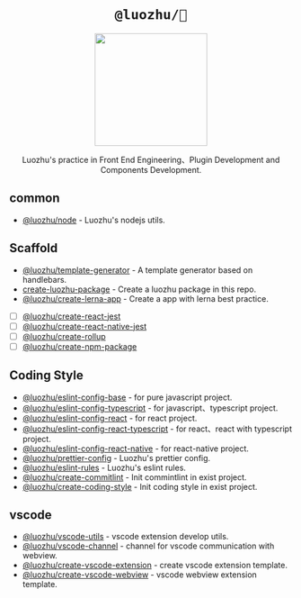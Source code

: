 <div align="center">
  <h1><code>@luozhu/🎋</code></h1>
  <img alt="" src="https://user-images.githubusercontent.com/13204332/128195385-ed8af07f-78a8-4254-937a-56c816712575.png" width="200"/>
  <p>Luozhu's practice in Front End Engineering、Plugin Development and Components Development.</p>
</div>

## common

- [@luozhu/node](https://github.com/youngjuning/luozhu/tree/main/packages/node/) - Luozhu's nodejs utils.

## Scaffold

- [@luozhu/template-generator](https://github.com/youngjuning/luozhu/tree/main/packages/template-generator) - A template generator based on handlebars.
- [create-luozhu-package](https://github.com/youngjuning/luozhu/tree/main/packages/create-luozhu-package/) - Create a luozhu package in this repo.
- [@luozhu/create-lerna-app](https://github.com/youngjuning/luozhu/tree/main/packages/create-lerna-app/) - Create a app with lerna best practice.
- [ ] [@luozhu/create-react-jest](https://github.com/youngjuning/luozhu/tree/main/packages/create-react-jest/)
- [ ] [@luozhu/create-react-native-jest](https://github.com/youngjuning/luozhu/tree/main/packages/create-react-native-jest/)
- [ ] [@luozhu/create-rollup](https://github.com/youngjuning/luozhu/tree/main/packages/create-rollup/)
- [ ] [@luozhu/create-npm-package](https://github.com/youngjuning/luozhu/tree/main/packages/create-npm-package/)

## Coding Style

- [@luozhu/eslint-config-base](https://github.com/youngjuning/luozhu/tree/main/packages/eslint-config-base#readme) - for pure javascript project.
- [@luozhu/eslint-config-typescript](https://github.com/youngjuning/luozhu/tree/main/packages/eslint-config-typescript#readme) - for javascript、typescript project.
- [@luozhu/eslint-config-react](https://github.com/youngjuning/luozhu/tree/main/packages/eslint-config-react#readme) - for react project.
- [@luozhu/eslint-config-react-typescript](https://github.com/youngjuning/luozhu/tree/main/packages/eslint-config-react-typescript#readme) - for react、react with typescript project.
- [@luozhu/eslint-config-react-native](https://github.com/youngjuning/luozhu/tree/main/packages/eslint-config-react-native#readme) - for react-native project.
- [@luozhu/prettier-config](https://github.com/youngjuning/luozhu/tree/main/packages/prettier-config) - Luozhu's prettier config.
- [@luozhu/eslint-rules](https://github.com/youngjuning/luozhu/tree/main/packages/eslint-rules) - Luozhu's eslint rules.
- [@luozhu/create-commitlint](https://github.com/youngjuning/luozhu/tree/main/packages/create-commitlint) - Init commintlint in exist project.
- [@luozhu/create-coding-style](https://github.com/youngjuning/luozhu/tree/main/packages/create-coding-style) - Init coding style in exist project.

## vscode

- [@luozhu/vscode-utils](https://github.com/youngjuning/luozhu/tree/main/packages/vscode-utils]/) - vscode extension develop utils.
- [@luozhu/vscode-channel](https://github.com/youngjuning/luozhu/tree/main/packages/vscode-channel/) - channel for vscode communication with webview.
- [@luozhu/create-vscode-extension](https://github.com/youngjuning/luozhu/tree/main/packages/create-vscode-extension/) - create vscode extension template.
- [@luozhu/create-vscode-webview](https://github.com/youngjuning/luozhu/tree/main/packages/create-vscode-webview/) - vscode webview extension template.

